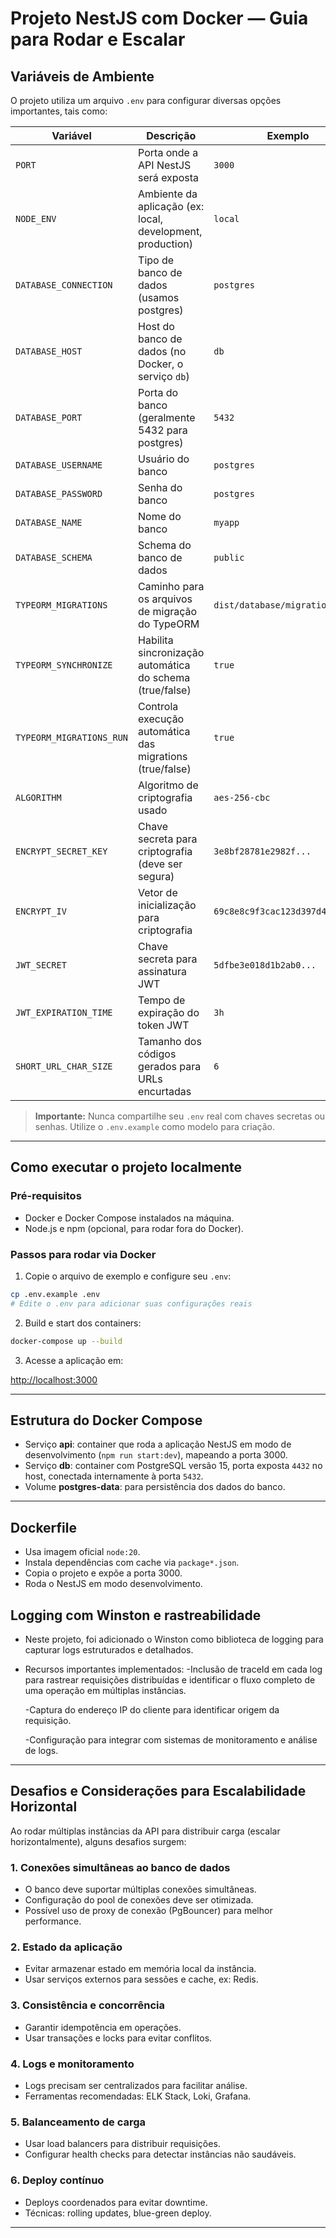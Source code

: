 
# Projeto NestJS com Docker — Guia para Rodar e Escalar

## Variáveis de Ambiente

O projeto utiliza um arquivo `.env` para configurar diversas opções importantes, tais como:

| Variável                | Descrição                                              | Exemplo                        |
|------------------------|--------------------------------------------------------|-------------------------------|
| `PORT`                 | Porta onde a API NestJS será exposta                   | `3000`                        |
| `NODE_ENV`             | Ambiente da aplicação (ex: local, development, production) | `local`                       |
| `DATABASE_CONNECTION`  | Tipo de banco de dados (usamos postgres)               | `postgres`                    |
| `DATABASE_HOST`        | Host do banco de dados (no Docker, o serviço `db`)     | `db`                          |
| `DATABASE_PORT`        | Porta do banco (geralmente 5432 para postgres)         | `5432`                        |
| `DATABASE_USERNAME`    | Usuário do banco                                        | `postgres`                    |
| `DATABASE_PASSWORD`    | Senha do banco                                         | `postgres`                    |
| `DATABASE_NAME`        | Nome do banco                                         | `myapp`                       |
| `DATABASE_SCHEMA`      | Schema do banco de dados                               | `public`                      |
| `TYPEORM_MIGRATIONS`   | Caminho para os arquivos de migração do TypeORM        | `dist/database/migrations/*.js` |
| `TYPEORM_SYNCHRONIZE`  | Habilita sincronização automática do schema (true/false) | `true`                        |
| `TYPEORM_MIGRATIONS_RUN`| Controla execução automática das migrations (true/false) | `true`                        |
| `ALGORITHM`            | Algoritmo de criptografia usado                         | `aes-256-cbc`                 |
| `ENCRYPT_SECRET_KEY`   | Chave secreta para criptografia (deve ser segura)      | `3e8bf28781e2982f...`         |
| `ENCRYPT_IV`           | Vetor de inicialização para criptografia                | `69c8e8c9f3cac123d397d4d9...`|
| `JWT_SECRET`           | Chave secreta para assinatura JWT                       | `5dfbe3e018d1b2ab0...`        |
| `JWT_EXPIRATION_TIME`  | Tempo de expiração do token JWT                          | `3h`                          |
| `SHORT_URL_CHAR_SIZE`  | Tamanho dos códigos gerados para URLs encurtadas        | `6`                           |

> **Importante:** Nunca compartilhe seu `.env` real com chaves secretas ou senhas. Utilize o `.env.example` como modelo para criação.

---

## Como executar o projeto localmente

### Pré-requisitos

- Docker e Docker Compose instalados na máquina.
- Node.js e npm (opcional, para rodar fora do Docker).

### Passos para rodar via Docker

1. Copie o arquivo de exemplo e configure seu `.env`:

```bash
cp .env.example .env
# Edite o .env para adicionar suas configurações reais
```

2. Build e start dos containers:

```bash
docker-compose up --build
```

3. Acesse a aplicação em:

[http://localhost:3000](http://localhost:3000)

---

## Estrutura do Docker Compose

- Serviço **api**: container que roda a aplicação NestJS em modo de desenvolvimento (`npm run start:dev`), mapeando a porta 3000.
- Serviço **db**: container com PostgreSQL versão 15, porta exposta `4432` no host, conectada internamente à porta `5432`.
- Volume **postgres-data**: para persistência dos dados do banco.

---

## Dockerfile

- Usa imagem oficial `node:20`.
- Instala dependências com cache via `package*.json`.
- Copia o projeto e expõe a porta 3000.
- Roda o NestJS em modo desenvolvimento.

## Logging com Winston e rastreabilidade
- Neste projeto, foi adicionado o Winston como biblioteca de logging para capturar logs estruturados e detalhados.

- Recursos importantes implementados:
  -Inclusão de traceId em cada log para rastrear requisições distribuídas e identificar o fluxo completo de uma operação em múltiplas instâncias.

  -Captura do endereço IP do cliente para identificar origem da requisição.

  -Configuração para integrar com sistemas de monitoramento e análise de logs.



---

## Desafios e Considerações para Escalabilidade Horizontal

Ao rodar múltiplas instâncias da API para distribuir carga (escalar horizontalmente), alguns desafios surgem:

### 1. Conexões simultâneas ao banco de dados

- O banco deve suportar múltiplas conexões simultâneas.
- Configuração do pool de conexões deve ser otimizada.
- Possível uso de proxy de conexão (PgBouncer) para melhor performance.

### 2. Estado da aplicação

- Evitar armazenar estado em memória local da instância.
- Usar serviços externos para sessões e cache, ex: Redis.

### 3. Consistência e concorrência

- Garantir idempotência em operações.
- Usar transações e locks para evitar conflitos.

### 4. Logs e monitoramento

- Logs precisam ser centralizados para facilitar análise.
- Ferramentas recomendadas: ELK Stack, Loki, Grafana.

### 5. Balanceamento de carga

- Usar load balancers para distribuir requisições.
- Configurar health checks para detectar instâncias não saudáveis.

### 6. Deploy contínuo

- Deploys coordenados para evitar downtime.
- Técnicas: rolling updates, blue-green deploy.

---
